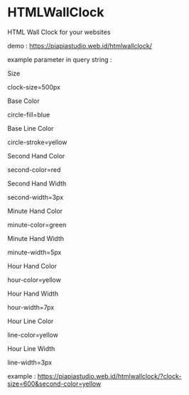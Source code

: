 # HTMLWallClock
HTML Wall Clock for your websites

demo : https://piapiastudio.web.id/htmlwallclock/

example parameter in query string :

Size

clock-size=500px


Base Color

circle-fill=blue


Base Line Color

circle-stroke=yellow


Second Hand Color

second-color=red


Second Hand Width

second-width=3px


Minute Hand Color

minute-color=green


Minute Hand Width

minute-width=5px


Hour Hand Color

hour-color=yellow


Hour Hand Width

hour-width=7px


Hour Line Color

line-color=yellow


Hour Line Width

line-width=3px


example : https://piapiastudio.web.id/htmlwallclock/?clock-size=600&second-color=yellow
